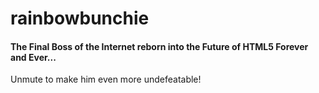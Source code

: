 # rainbowbunchie

#### The Final Boss of the Internet reborn into the Future of HTML5 Forever and Ever... 

Unmute to make him even more undefeatable!
